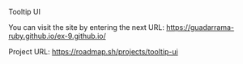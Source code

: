 Tooltip UI

You can visit the site by entering the next URL: https://guadarrama-ruby.github.io/ex-9.github.io/

Project URL: https://roadmap.sh/projects/tooltip-ui